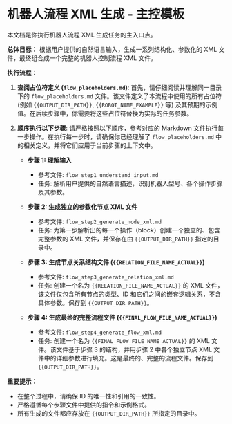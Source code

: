 # 机器人流程 XML 生成 - 主控模板

本文档是你执行机器人流程 XML 生成任务的主入口点。

**总体目标：** 根据用户提供的自然语言输入，生成一系列结构化、参数化的 XML 文件，最终组合成一个完整的机器人控制流程 XML 文件。

**执行流程：**

1.  **查阅占位符定义 (`flow_placeholders.md`)**:
    首先，请仔细阅读并理解同一目录下的 `flow_placeholders.md` 文件。该文件定义了本流程中使用的所有占位符 (例如 `{{OUTPUT_DIR_PATH}}`, `{{ROBOT_NAME_EXAMPLE}}` 等) 及其预期的示例值。在后续步骤中，你需要将这些占位符替换为实际的任务参数。

2.  **顺序执行以下步骤**:
    请严格按照以下顺序，参考对应的 Markdown 文件执行每一步操作。在执行每一步时，请确保你已经理解了 `flow_placeholders.md` 中的相关定义，并将它们应用于当前步骤的上下文中。

    - **步骤 1: 理解输入**

      - 参考文件: `flow_step1_understand_input.md`
      - 任务: 解析用户提供的自然语言描述，识别机器人型号、各个操作步骤及其参数。

    - **步骤 2: 生成独立的参数化节点 XML 文件**

      - 参考文件: `flow_step2_generate_node_xml.md`
      - 任务: 为第一步解析出的每一个操作（block）创建一个独立的、包含完整参数的 XML 文件，并保存在由 `{{OUTPUT_DIR_PATH}}` 指定的目录中。

    - **步骤 3: 生成节点关系结构文件 (`{{RELATION_FILE_NAME_ACTUAL}}`)**

      - 参考文件: `flow_step3_generate_relation_xml.md`
      - 任务: 创建一个名为 `{{RELATION_FILE_NAME_ACTUAL}}` 的 XML 文件，该文件仅包含所有节点的类型、ID 和它们之间的嵌套逻辑关系，不含具体参数。保存到 `{{OUTPUT_DIR_PATH}}`。

    - **步骤 4: 生成最终的完整流程文件 (`{{FINAL_FLOW_FILE_NAME_ACTUAL}}`)**
      - 参考文件: `flow_step4_generate_flow_xml.md`
      - 任务: 创建一个名为 `{{FINAL_FLOW_FILE_NAME_ACTUAL}}` 的 XML 文件。该文件基于步骤 3 的结构，并用步骤 2 中各个独立节点 XML 文件中的详细参数进行填充。这是最终的、完整的流程文件。保存到 `{{OUTPUT_DIR_PATH}}`。

**重要提示：**

- 在整个过程中，请确保 ID 的唯一性和引用的一致性。
- 严格遵循每个步骤文件中提供的指令和示例格式。
- 所有生成的文件都应存放在 `{{OUTPUT_DIR_PATH}}` 所指定的目录中。
